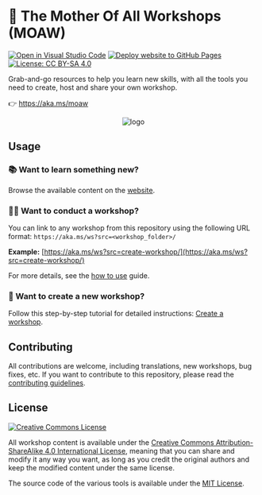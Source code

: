 # 🌳 The Mother Of All Workshops (MOAW)

[![Open in Visual Studio Code](https://img.shields.io/static/v1?logo=visualstudiocode&label=&message=Open%20in%20VS%20Code&labelColor=2c2c32&color=007acc&logoColor=007acc)](https://github.dev/microsoft/moaw)
[![Deploy website to GitHub Pages](https://github.com/microsoft/moaw/actions/workflows/deploy.yml/badge.svg)](https://github.com/microsoft/moaw/actions/workflows/deploy.yml)
[![License: CC BY-SA 4.0](https://img.shields.io/badge/License-CC%20BY--SA-222.svg)](https://creativecommons.org/licenses/by-sa/4.0/)

Grab-and-go resources to help you learn new skills, with all the tools you need to create, host and share your own workshop.

👉 https://aka.ms/moaw

<div align="center">
  <img src="https://user-images.githubusercontent.com/593151/185623023-1175ab1f-9f55-461c-884f-9ed9723edaf3.jpg" alt="logo" />
</div>

## Usage

### 📚 Want to learn something new?

Browse the available content on the [website](https://aka.ms/moaw/catalog).

### 👩‍🏫 Want to conduct a workshop?

You can link to any workshop from this repository using the following URL format:
`https://aka.ms/ws?src=<workshop_folder>/`

**Example:** [https://aka.ms/ws?src=create-workshop/](https://aka.ms/ws?src=create-workshop/)

For more details, see the [how to use](HOW_TO_USE.md#-conduct-a-workshop) guide.

### 🚀 Want to create a new workshop?

Follow this step-by-step tutorial for detailed instructions: [Create a workshop](https://microsoft.github.io/moaw/workshop/create-workshop/).

## Contributing

All contributions are welcome, including translations, new workshops, bug fixes, etc.
If you want to contribute to this repository, please read the [contributing guidelines](CONTRIBUTING.md).

## License

[![Creative Commons License](https://i.creativecommons.org/l/by-sa/4.0/88x31.png)](http://creativecommons.org/licenses/by-sa/4.0/)

All workshop content is available under the [Creative Commons Attribution-ShareAlike 4.0 International License](http://creativecommons.org/licenses/by-sa/4.0/), meaning that you can share and modify it any way you want, as long as you credit the original authors and keep the modified content under the same license.

The source code of the various tools is available under the [MIT License](packages/website/LICENSE).
